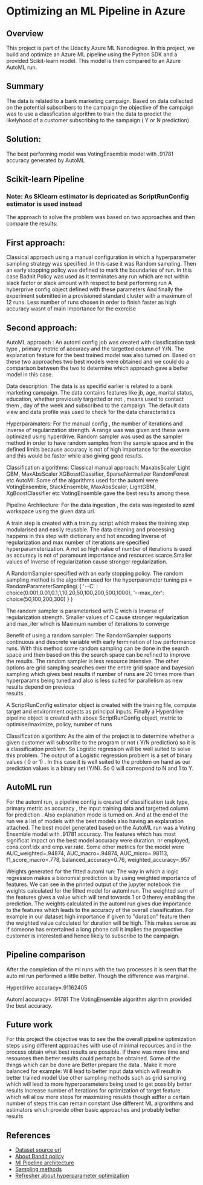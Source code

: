 # Optimizing an ML Pipeline in Azure

## Overview
This project is part of the Udacity Azure ML Nanodegree.
In this project, we build and optimize an Azure ML pipeline using the Python SDK and a provided Scikit-learn model.
This model is then compared to an Azure AutoML run.

## Summary
The data is related to a bank marketing campaign. 
Based on data collected on the potential subscribers to the campaign
the objective of the campaign was to use a classfication algorithm to train
the data to predict the likelyhood of a customer subscribing
to the sampaign ( Y or N prediction).


## Solution: 
The best performing model was VotingEnsemble model with .91781 accuracy generated by AutoML


## Scikit-learn Pipeline
### Note: As SKlearn estimator is depricated as ScriptRunConfig estimator is used instead
The approach to solve the problem was based on two approaches
and then compare the results:
## First approach:
Classical approach using a manual configuration in which 
a hyperparameter sampling strategy was specified .In this case it was 
Random sampling. 
Then an early stopping policy was defined to mark the boundaries
of run. In this case Badnit Policy was used as it terminates 
any run which are not within slack factor or slack amount with
respect to best performing run
A hyberprive config object defined with these parameters 
And finally the experiment submitted in a provisioned 
standard cluster with a maximum of 12 runs. Less number
of runs chosen in order to finish faster as high accuracy wasnt
of main importance for the exercise
## Second approach:
AutoML approach : An automl config job was created with classfication
task type , primary metric of accuracy and the targetted column
of Y/N. The explanation feature for the best trained model was
also turned on. 
Based on these two approaches two best models were obtained 
and we could do a comparison between the two to determine
which approach gave a better model in this case.

Data description: The data is as specifid earlier is related to a bank marketing
campaign. The data contains features like jb, age, marital status,
education, whether previously targetted or not , means used
to contact them , day of the week and subscribed to the campaign.
The default data view and data profile was used to check
for the data characteristics

Hyperparamaters: For the manual config , the number of iterations
and inverse of regularization strength. A range was was given
and these were optimized using hyperdrive. Random sampler was used
as the sampler method in order to have random samples 
from the sample space and in the defined limits because accuracy is not of 
high importance for the exercise and this would be faster
while also giving good results.

Classification algorithms: 
Classical manual approach: MaxabsScaler Light GBM, MaxAbsScaler
XGBosstClassifier, SparseNormalizer RandomForest etc
AutoMl: Some of the algorithms used for the automl were VotingEnsemble,
StackEnsemble, MaxAbsScaler, LightGBM, XgBoostClassifier etc
VotingEnsemble gave the best results among these.

Pipeline Architecture: 
For the data ingestion , the data was ingested to azml workspace 
using the given data url. 

A train step is created with a train.py script which makes the 
training step modularised and easily reusable.
The data cleaning and processing happens in this step
with dictionary and hot encoding
Inverse of regularization and max number of iterations are
specified hyperparameterization. A not so high value of
number of iterations is  used as accuracy is not of paramount importance
and resources scarce.Smaller values of Inverse of regularization cause
stronger regularization.

A RandomSampler specified with an early stopping policy.
The random sampling method is the algorithm used for the hyperparameter tuning
ps = RandomParameterSampling(
    {
        '--C' : choice(0.001,0.01,0.1,1,10,20,50,100,200,500,1000),
        '--max_iter': choice(50,100,200,300)
    }
)

The random sampler is parameterised with C wich is Inverse of regularization strength. Smaller values of C cause stronger regularization
and max_iter which is Maximum number of iterations to converge

Benefit of using a random sampler:
The RandomSampler supports continuous and descrete variable with early termination of low performance runs.
With this method some random sampling can be done in the search space and then based on this the search space can be refined to improve the results.
The random sampler is less resource intensive. The other options  are grid sampling searches over the entire grid space and bayesian sampling which 
gives best results if number of runs are 20 times more than hyperparams being tuned and also is less suited for parallelism as new results depend on previous \
results .


A ScriptRunConfig estimator object is created with the training 
file, compute target and environment ocjects as principal inputs.
Finally a Hyperdrive pipeline object is created with above 
ScriptRunConfig object, metric to optimise/maximize, policy, number of runs 

Classification algorithm: As the aim of the project is to determine whether a given customer will subscribe to the program or not ( Y/N prediction)
so it is a classification problem. So Logistic regression will be well suited to solve this problem. The output of a Logistic regression problem
is a set of binary values ( 0 or 1) . In this case it is well suited to the problem on hand as our prediction values is a binary set (Y/N).
So 0 will correspond  to N and 1 to Y.

## AutoML run
For the automl run, a pipeline config is created of classification
task type, primary metric as accuracy , the input training data 
and targetted column for prediction . Also explanation mode is turned on.
And at the end of the run we a list of models with the best models also having an explanation attached.
The best model generated based on the AutoML run was a Voting Ensemble model with .91781 accuracy.
The features which has most significat impact on the best model accuracy were duration, nr employed, cons.conf.idx and emp.var.rate.
Some other metrics for the model were AUC_weighted=.94874, AUC_macro=.94874,  AUC_micro=.98113, f1_score_macro=.778, balanced_accuracy=0.76,
weighted_accuracy=.957

Weights generated for the fitted automl run: The way in which a logic regression makes a bionomial prediction
is by using weighted importance of features. We can see in the printed output of the jupyter notebook the weights calculated for the fitted model for automl run.
The weighted sum of the features gives a value which will tend towards 1 or 0 therey enabling the prediction.
The weights calculated in the automl run gives due importance to the features which leads to the accuracy of the overall classification.
For example in our dataset high importance if given to "duration" feature then the weighted value calculated for duration  will be high.
This makes sense as if someone has entertained a long phone call it implies the prospective customer is interested and hence likely to subscribe to the campaign.


## Pipeline comparison
After the completion of the ml runs with the two processes
it is seen that the auto ml run performed a little better.
Though the difference was marginal.

Hyperdrive accuracy=.91162405

Automl accuracy= .91781
The VotingEnsemble algorithm algrithm provided the best accuracy.


## Future work
For this project the objective was to see the the overall
pipeline optimization steps using different approaches
with use of minimal recources and in the process obtain what
best results are possible.
If there was more time and resources then better results could perhaps be obtained.
Some of the things which can be done are
Better prepare the data . Make it more balanced for example: Will lead to better input data which will result in better trained model
Use other sampling methods such as grid sampling which will lead to more hyperparameters being used to get possibly better results
Increase number of iterations for optimization of target feature which wll allow more steps for maximizing resukts though adfter a certain number of steps this can remain constant
Use different ML algrorithms and estimators which provide other basic approaches and probably better results

## References
- [Dataset source url](https://archive.ics.uci.edu/ml/datasets/Bank+Marketing)
- [About Bandit policy](https://azure.github.io/azureml-sdk-for-r/reference/bandit_policy.html)
- [Ml Pipeline architecture](https://towardsdatascience.com/architecting-a-machine-learning-pipeline-a847f094d1c7)
- [Sampling methods](https://www.qualtrics.com/uk/experience-management/research/sampling-methods/?rid=ip&prevsite=en&newsite=uk&geo=FR&geomatch=uk)
- [Refresher about hyperparameter optimization](https://towardsdatascience.com/hyperparameters-optimization-526348bb8e2d)
